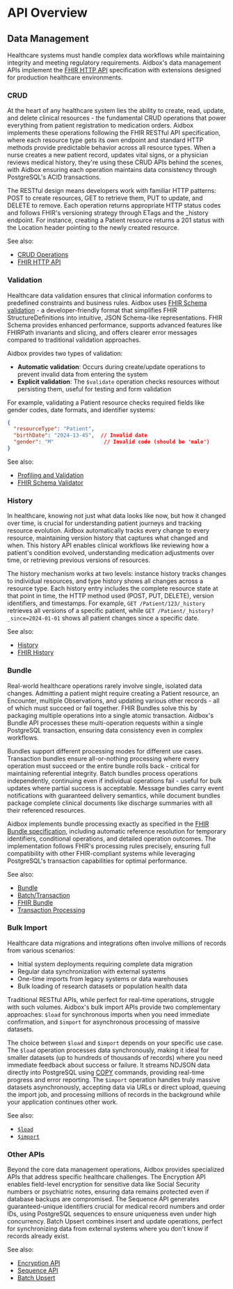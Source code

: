 # API Overview

## Data Management

Healthcare systems must handle complex data workflows while maintaining integrity and meeting regulatory requirements. Aidbox's data management APIs implement the [FHIR HTTP API](https://www.hl7.org/fhir/http.html) specification with extensions designed for production healthcare environments.

### CRUD

At the heart of any healthcare system lies the ability to create, read, update, and delete clinical resources - the fundamental CRUD operations that power everything from patient registration to medication orders. Aidbox implements these operations following the FHIR RESTful API specification, where each resource type gets its own endpoint and standard HTTP methods provide predictable behavior across all resource types. When a nurse creates a new patient record, updates vital signs, or a physician reviews medical history, they're using these CRUD APIs behind the scenes, with Aidbox ensuring each operation maintains data consistency through PostgreSQL's ACID transactions.

The RESTful design means developers work with familiar HTTP patterns: POST to create resources, GET to retrieve them, PUT to update, and DELETE to remove. Each operation returns appropriate HTTP status codes and follows FHIR's versioning strategy through ETags and the _history endpoint. For instance, creating a Patient resource returns a 201 status with the Location header pointing to the newly created resource.

See also:
* [CRUD Operations](rest-api/crud/)
* [FHIR HTTP API](https://www.hl7.org/fhir/http.html)

### Validation

Healthcare data validation ensures that clinical information conforms to predefined constraints and business rules. Aidbox uses [FHIR Schema validation](../docs/modules/profiling-and-validation/fhir-schema-validator/) - a developer-friendly format that simplifies FHIR StructureDefinitions into intuitive, JSON Schema-like representations. FHIR Schema provides enhanced performance, supports advanced features like FHIRPath invariants and slicing, and offers clearer error messages compared to traditional validation approaches.

Aidbox provides two types of validation:
* **Automatic validation**: Occurs during create/update operations to prevent invalid data from entering the system
* **Explicit validation**: The `$validate` operation checks resources without persisting them, useful for testing and form validation

For example, validating a Patient resource checks required fields like gender codes, date formats, and identifier systems:

```json
{
  "resourceType": "Patient",
  "birthDate": "2024-13-45",  // Invalid date
  "gender": "M"                // Invalid code (should be 'male')
}
```

See also:
* [Profiling and Validation](../docs/modules/profiling-and-validation/README.md)
* [FHIR Schema Validator](../docs/modules/profiling-and-validation/fhir-schema-validator/)

### History

In healthcare, knowing not just what data looks like now, but how it changed over time, is crucial for understanding patient journeys and tracking resource evolution. Aidbox automatically tracks every change to every resource, maintaining version history that captures what changed and when. This history API enables clinical workflows like reviewing how a patient's condition evolved, understanding medication adjustments over time, or retrieving previous versions of resources.

The history mechanism works at two levels: instance history tracks changes to individual resources, and type history shows all changes across a resource type. Each history entry includes the complete resource state at that point in time, the HTTP method used (POST, PUT, DELETE), version identifiers, and timestamps. For example, `GET /Patient/123/_history` retrieves all versions of a specific patient, while `GET /Patient/_history?_since=2024-01-01` shows all patient changes since a specific date.

See also:
* [History](rest-api/history.md)
* [FHIR History](https://www.hl7.org/fhir/http.html#history)

### Bundle

Real-world healthcare operations rarely involve single, isolated data changes. Admitting a patient might require creating a Patient resource, an Encounter, multiple Observations, and updating various other records - all of which must succeed or fail together. FHIR Bundles solve this by packaging multiple operations into a single atomic transaction. Aidbox's Bundle API processes these multi-operation requests within a single PostgreSQL transaction, ensuring data consistency even in complex workflows.

Bundles support different processing modes for different use cases. Transaction bundles ensure all-or-nothing processing where every operation must succeed or the entire bundle rolls back - critical for maintaining referential integrity. Batch bundles process operations independently, continuing even if individual operations fail - useful for bulk updates where partial success is acceptable. Message bundles carry event notifications with guaranteed delivery semantics, while document bundles package complete clinical documents like discharge summaries with all their referenced resources.

Aidbox implements bundle processing exactly as specified in the [FHIR Bundle specification](https://www.hl7.org/fhir/bundle.html), including automatic reference resolution for temporary identifiers, conditional operations, and detailed operation outcomes. The implementation follows FHIR's processing rules precisely, ensuring full compatibility with other FHIR-compliant systems while leveraging PostgreSQL's transaction capabilities for optimal performance.

See also:
* [Bundle](rest-api/bundle.md)
* [Batch/Transaction](batch-transaction.md)
* [FHIR Bundle](https://www.hl7.org/fhir/bundle.html)
* [Transaction Processing](https://www.hl7.org/fhir/http.html#transaction)

### Bulk Import

Healthcare data migrations and integrations often involve millions of records from various scenarios:
* Initial system deployments requiring complete data migration
* Regular data synchronization with external systems
* One-time imports from legacy systems or data warehouses
* Bulk loading of research datasets or population health data

Traditional RESTful APIs, while perfect for real-time operations, struggle with such volumes. Aidbox's bulk import APIs provide two complementary approaches: `$load` for synchronous imports when you need immediate confirmation, and `$import` for asynchronous processing of massive datasets.

The choice between `$load` and `$import` depends on your specific use case. The `$load` operation processes data synchronously, making it ideal for smaller datasets (up to hundreds of thousands of records) where you need immediate feedback about success or failure. It streams NDJSON data directly into PostgreSQL using [COPY](https://www.postgresql.org/docs/current/sql-copy.html) commands, providing real-time progress and error reporting. The `$import` operation handles truly massive datasets asynchronously, accepting data via URLs or direct upload, queuing the import job, and processing millions of records in the background while your application continues other work.

See also:
* [`$load`](bulk-api/load-and-fhir-load.md)
* [`$import`](bulk-api/import-and-fhir-import.md)

### Other APIs

Beyond the core data management operations, Aidbox provides specialized APIs that address specific healthcare challenges. The Encryption API enables field-level encryption for sensitive data like Social Security numbers or psychiatric notes, ensuring data remains protected even if database backups are compromised. The Sequence API generates guaranteed-unique identifiers crucial for medical record numbers and order IDs, using PostgreSQL sequences to ensure uniqueness even under high concurrency. Batch Upsert combines insert and update operations, perfect for synchronizing data from external systems where you don't know if records already exist.

See also:
* [Encryption API](other/encryption-api.md)
* [Sequence API](other/sequence-api.md)
* [Batch Upsert](other/batch-upsert.md)